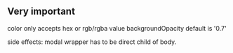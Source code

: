## Very important 


color only accepts hex or rgb/rgba value
backgroundOpacity default is '0.7'



side effects: modal wrapper has to be direct child of body. 
